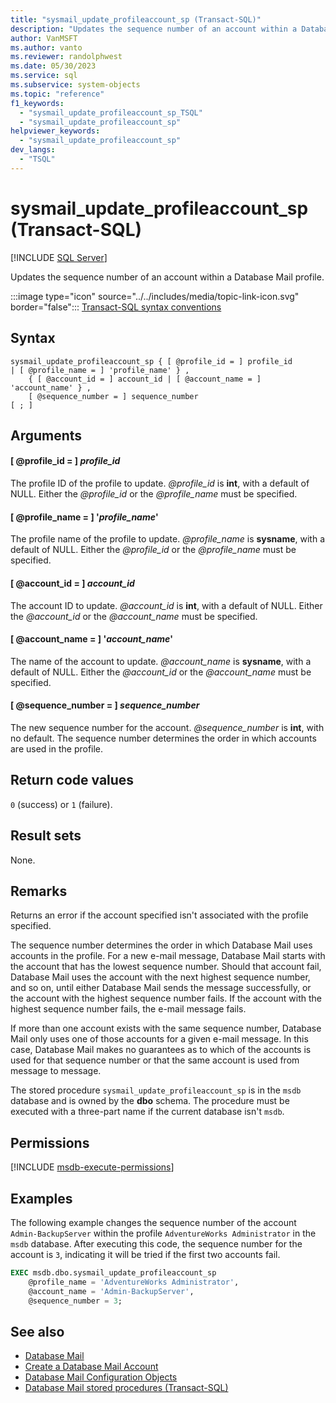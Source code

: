 ```yaml
---
title: "sysmail_update_profileaccount_sp (Transact-SQL)"
description: "Updates the sequence number of an account within a Database Mail profile."
author: VanMSFT
ms.author: vanto
ms.reviewer: randolphwest
ms.date: 05/30/2023
ms.service: sql
ms.subservice: system-objects
ms.topic: "reference"
f1_keywords:
  - "sysmail_update_profileaccount_sp_TSQL"
  - "sysmail_update_profileaccount_sp"
helpviewer_keywords:
  - "sysmail_update_profileaccount_sp"
dev_langs:
  - "TSQL"
---
```

# sysmail_update_profileaccount_sp (Transact-SQL)

[!INCLUDE [SQL Server](../../includes/applies-to-version/sqlserver.md)]

Updates the sequence number of an account within a Database Mail profile.

:::image type="icon" source="../../includes/media/topic-link-icon.svg" border="false"::: [Transact-SQL syntax conventions](../../t-sql/language-elements/transact-sql-syntax-conventions-transact-sql.md)

## Syntax

```syntaxsql
sysmail_update_profileaccount_sp { [ @profile_id = ] profile_id
| [ @profile_name = ] 'profile_name' } ,
    { [ @account_id = ] account_id | [ @account_name = ] 'account_name' } ,
    [ @sequence_number = ] sequence_number
[ ; ]
```

## Arguments

#### [ @profile_id = ] *profile_id*

The profile ID of the profile to update. *@profile_id* is **int**, with a default of NULL. Either the *@profile_id* or the *@profile_name* must be specified.

#### [ @profile_name = ] '*profile_name*'

The profile name of the profile to update. *@profile_name* is **sysname**, with a default of NULL. Either the *@profile_id* or the *@profile_name* must be specified.

#### [ @account_id = ] *account_id*

The account ID to update. *@account_id* is **int**, with a default of NULL. Either the *@account_id* or the *@account_name* must be specified.

#### [ @account_name = ] '*account_name*'

The name of the account to update. *@account_name* is **sysname**, with a default of NULL. Either the *@account_id* or the *@account_name* must be specified.

#### [ @sequence_number = ] *sequence_number*

The new sequence number for the account. *@sequence_number* is **int**, with no default. The sequence number determines the order in which accounts are used in the profile.

## Return code values

`0` (success) or `1` (failure).

## Result sets

None.

## Remarks

Returns an error if the account specified isn't associated with the profile specified.

The sequence number determines the order in which Database Mail uses accounts in the profile. For a new e-mail message, Database Mail starts with the account that has the lowest sequence number. Should that account fail, Database Mail uses the account with the next highest sequence number, and so on, until either Database Mail sends the message successfully, or the account with the highest sequence number fails. If the account with the highest sequence number fails, the e-mail message fails.

If more than one account exists with the same sequence number, Database Mail only uses one of those accounts for a given e-mail message. In this case, Database Mail makes no guarantees as to which of the accounts is used for that sequence number or that the same account is used from message to message.

The stored procedure `sysmail_update_profileaccount_sp` is in the `msdb` database and is owned by the **dbo** schema. The procedure must be executed with a three-part name if the current database isn't `msdb`.

## Permissions

[!INCLUDE [msdb-execute-permissions](../../includes/msdb-execute-permissions.md)]

## Examples

The following example changes the sequence number of the account `Admin-BackupServer` within the profile `AdventureWorks Administrator` in the `msdb` database. After executing this code, the sequence number for the account is `3`, indicating it will be tried if the first two accounts fail.

```sql
EXEC msdb.dbo.sysmail_update_profileaccount_sp
    @profile_name = 'AdventureWorks Administrator',
    @account_name = 'Admin-BackupServer',
    @sequence_number = 3;
```

## See also

- [Database Mail](../database-mail/database-mail.md)
- [Create a Database Mail Account](../database-mail/create-a-database-mail-account.md)
- [Database Mail Configuration Objects](../database-mail/database-mail-configuration-objects.md)
- [Database Mail stored procedures (Transact-SQL)](database-mail-stored-procedures-transact-sql.md)
